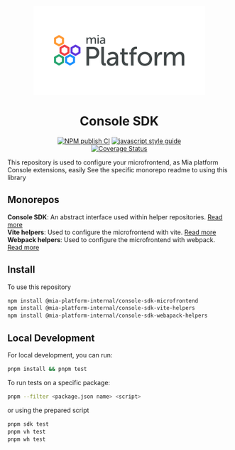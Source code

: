 <div align="center">

<a href=https://www.mia-platform.eu/>
<img alt="logo" src="https://raw.githubusercontent.com/mia-platform/.github/master/profile/img/mia-platform_logo_color.png" height="200">
</a>

# Console SDK

[![NPM publish CI][action-status-svg]][github-action]
[![javascript style guide][standard-mia-svg]][standard-mia]  
[![Coverage Status][coverall-svg]][coverall-io]

</div>


This repository is used to configure your microfrontend, as Mia platform Console extensions, easily
See the specific monorepo readme to using this library

## Monorepos

**Console SDK**: An abstract interface used within helper repositories. [Read more](./packages/console-sdk-microfrontend)                     
**Vite helpers**: Used to configure the microfrontend with vite. [Read more](./packages/console-sdk-vite-helpers)    
**Webpack helpers**: Used to configure the microfrontend with webpack. [Read more](./packages/console-sdk-webpack-helpers)

## Install

To use this repository 

```bash
npm install @mia-platform-internal/console-sdk-microfrontend
npm install @mia-platform-internal/console-sdk-vite-helpers
npm install @mia-platform-internal/console-sdk-webapack-helpers
```

## Local Development

For local development, you can run:
```bash
pnpm install && pnpm test
```

To run tests on a specific package:
```bash
pnpm --filter <package.json name> <script>
```

or using the prepared script
```bash
pnpm sdk test
pnpm vh test
pnpm wh test
```

[action-status-svg]: https://github.com/mia-platform/console-sdk-microfrontend/actions/workflows/test.yml/badge.svg
[github-action]: https://github.com/mia-platform/console-sdk-microfrontend/actions/workflows/test.yml
[standard-mia-svg]: https://img.shields.io/badge/code_style-standard--mia-orange.svg
[standard-mia]: https://github.com/mia-platform/eslint-config-mia
[coverall-svg]: https://coveralls.io/repos/github/mia-platform/console-sdk-microfrontend/badge.svg
[coverall-io]: https://coveralls.io/github/mia-platform/console-sdk-microfrontend